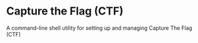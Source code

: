 <h1> Capture the Flag (CTF)</h1>

A command-line shell utility for setting up and managing Capture The Flag (CTF)